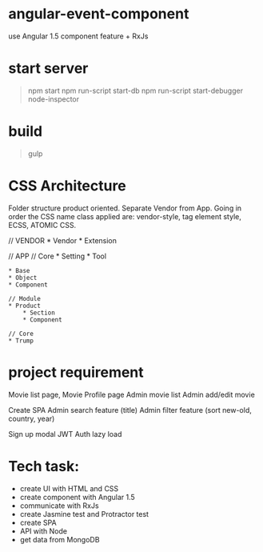 # angular-event-component
use Angular 1.5 component feature + RxJs

# start server
> npm start
> npm run-script start-db
> npm run-script start-debugger
> node-inspector

# build
> gulp

# CSS Architecture
Folder structure product oriented.
Separate Vendor from App.
Going in order the CSS name class applied are:
vendor-style, tag element style, ECSS, ATOMIC CSS.

// VENDOR
    * Vendor
    * Extension

// APP
    // Core
    * Setting
    * Tool
    
    * Base
    * Object
    * Component

    // Module
    * Product
        * Section
        * Component

    // Core
    * Trump

# project requirement
Movie list page,
Movie Profile page
Admin movie list
Admin add/edit movie

Create SPA
Admin search feature (title)
Admin filter feature (sort new-old, country, year)

Sign up modal
JWT
Auth
lazy load


# Tech task:
- create UI with HTML and CSS
- create component with Angular 1.5
- communicate with RxJs
- create Jasmine test and Protractor test
- create SPA
- API with Node
- get data from MongoDB